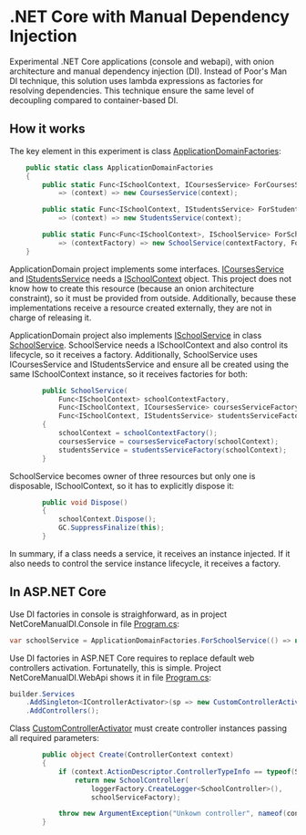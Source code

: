 # .NET Core with Manual Dependency Injection
Experimental .NET Core applications (console and webapi), with onion architecture and manual dependency injection (DI). Instead of Poor's Man DI technique, this solution uses lambda expressions as factories for resolving dependencies. This technique ensure the same level of decoupling compared to container-based DI. 

## How it works

The key element in this experiment is class [ApplicationDomainFactories](src/ApplicationDomain/ApplicationDomainFactories.cs):

```C#
    public static class ApplicationDomainFactories
    {
        public static Func<ISchoolContext, ICoursesService> ForCoursesService
            => (context) => new CoursesService(context);

        public static Func<ISchoolContext, IStudentsService> ForStudentsService
            => (context) => new StudentsService(context);

        public static Func<Func<ISchoolContext>, ISchoolService> ForSchoolService
            => (contextFactory) => new SchoolService(contextFactory, ForCoursesService, ForStudentsService);
    }
```

ApplicationDomain project implements some interfaces. [ICoursesService](src/ApplicationDomain/ICoursesService.cs) and [IStudentsService](src/ApplicationDomain/IStudentsService.cs) needs a [ISchoolContext](src/ApplicationDomain.Repositories/ISchoolContext.cs) object. This project does not know how to create this resource (because an onion architecture constraint), so it must be provided from outside. Additionally, because these implementations receive a resource created externally, they are not in charge of releasing it.

ApplicationDomain project also implements [ISchoolService](src/ApplicationDomain/ISchoolService.cs) in class [SchoolService](src/ApplicationDomain/SchoolService.cs). SchoolService needs a ISchoolContext and also control its lifecycle, so it receives a factory. Additionally, SchoolService uses ICoursesService and IStudentsService and ensure all be created using the same ISchoolContext instance, so it receives factories for both:

```C#
        public SchoolService(
            Func<ISchoolContext> schoolContextFactory,
            Func<ISchoolContext, ICoursesService> coursesServiceFactory,
            Func<ISchoolContext, IStudentsService> studentsServiceFactory)
        {
            schoolContext = schoolContextFactory();
            coursesService = coursesServiceFactory(schoolContext);
            studentsService = studentsServiceFactory(schoolContext);
        }
```

SchoolService becomes owner of three resources but only one is disposable, ISchoolContext, so it has to explicitly dispose it:

```C#
        public void Dispose()
        {
            schoolContext.Dispose();
            GC.SuppressFinalize(this);
        }
```

In summary, if a class needs a service, it receives an instance injected. If it also needs to control the service instance lifecycle, it receives a factory.

## In ASP.NET Core

Use DI factories in console is straighforward, as in project NetCoreManualDI.Console in file [Program.cs](src/Presentation.Console/Program.cs):

```C#
var schoolService = ApplicationDomainFactories.ForSchoolService(() => new SchoolContext(connectionString, true));
```

Use DI factories in ASP.NET Core requires to replace default web controllers activation. Fortunatelly, this is simple. Project NetCoreManualDI.WebApi shows it in file [Program.cs](src/Presentation.WebApi/Program.cs):

```C#
builder.Services
    .AddSingleton<IControllerActivator>(sp => new CustomControllerActivator(sp))
    .AddControllers();
```

Class [CustomControllerActivator](src/Presentation.WebApi/CustomControllerActivator.cs) must create controller instances passing all required parameters:

```C#
        public object Create(ControllerContext context)
        {
            if (context.ActionDescriptor.ControllerTypeInfo == typeof(SchoolController))
                return new SchoolController(
                    loggerFactory.CreateLogger<SchoolController>(),
                    schoolServiceFactory);

            throw new ArgumentException("Unkown controller", nameof(context));
        }
```
